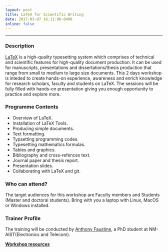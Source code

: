 ```yaml
---
layout: post
title: LaTeX for Scientific Writing
date: 2017-03-07 16:11:00-0400
inline: false
---
```



***

###  Description

[LaTeX](https://www.latex-project.org/) is a high-quality typesetting system which comprises of technical and scientific features for high-quality document production. It can be used for manuscripts, presentations and dissertations/thesis production that range from small to medium to large size documents. This 2 days workshop is inteded to create hands-on experience, awareness and enrich knowledge for research scholars, faculty and students on LaTeX. The sessions will be fully filled with hands-on presentation giving you enough opportunity to practice and explore more.

### Programme Contents

* Overview of LaTeX.
* Installation of LaTeX Tools. 
* Producing simple documents.
* Text formatting.
* Typsetting programming codes.
* Typesetting mathematics formulas.
* Tables and graphics.
* Bibliography and cross-refences text.
* Journal paper and thesis report. 
* Presentation slides.
* Collaborating with LaTeX and git.
            

### Who can attend?

The target audiences for this workshop are Faculty members and Students (Master and doctoral students). Bring with you a laptop with Linux, MacOS or Windows installed.


###   Trainer Profile

The training will be conducted by [Anthony Faustine](sambaiga.github.io), a PhD student at NM-AIST(Electronics and Telecom).

[**Workshop resources**](https://github.com/sambaiga/Latex4ScientificWriting)
